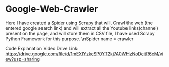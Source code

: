 # Google-Web-Crawler
Here I have created a Spider using Scrapy that will, Crawl the web (the entered google search link) and will extract all the Youtube links(channel) present on the page, and will store them in CSV file, I have used Scrapy Python Framework for this purpose.
\nSpider name = crawler

Code Explanation Video Drive Link:
https://drive.google.com/file/d/1mEXlYzkcSP0YT2kj7A0WHzNoDcitR6cM/view?usp=sharing


